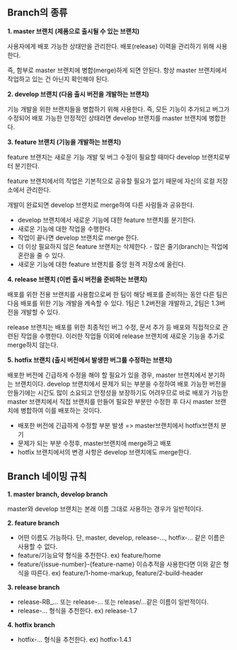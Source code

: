 ## Branch의 종류

**1. master 브랜치** **(제품으로 출시될 수 있는 브랜치)**

사용자에게 배포 가능한 상태만을 관리한다. 배포(release) 이력을 관리하기 위해 사용한다.

즉, 함부로 master 브랜치에 병합(merge)하게 되면 안된다. 항상 master 브랜치에서 작업하고 있는 건 아닌지 확인해야 된다.

 

**2. develop 브랜치 (다음 출시 버전을 개발하는 브랜치)**

기능 개발을 위한 브랜치들을 병합하기 위해 사용한다. 즉, 모든 기능이 추가되고 버그가 수정되어 배포 가능한 안정적인 상태라면 develop 브랜치를 master 브랜치에 병합한다.

 

**3. feature 브랜치 (기능을 개발하는 브랜치)**

feature 브랜치는 새로운 기능 개발 및 버그 수정이 필요할 때마다 develop 브랜치로부터 분기한다.

feature 브랜치에서의 작업은 기본적으로 공유할 필요가 없기 때문에 자신의 로컬 저장소에서 관리한다.

개발이 완료되면 develop 브랜치로 merge하여 다른 사람들과 공유한다.

- develop 브랜치에서 새로운 기능에 대한 feature 브랜치를 분기한다.
- 새로운 기능에 대한 작업을 수행한다.
- 작업이 끝나면 develop 브랜치로 merge 한다.
- 더 이상 필요하지 않은 feature 브랜치는 삭제한다. - 많은 줄기(branch)는 작업에 혼란을 줄 수 있다.
- 새로운 기능에 대한 feature 브랜치를 중앙 원격 저장소에 올린다.



**4. release 브랜치 (이번 출시 버전을 준비하는 브랜치)**

배포를 위한 전용 브랜치를 사용함으로써 한 팀이 해당 배포를 준비하는 동안 다른 팀은 다음 배포를 위한 기능 개발을 계속할 수 있다. 1팀은 1.2버전을 개발하고, 2팀은 1.3버전을 개발할 수 있다.

release 브랜치는 배포를 위한 최종적인 버그 수정, 문서 추가 등 배포와 직접적으로 관련된 작업을 수행한다. 이러한 작업들 이외에 release 브랜치에 새로운 기능을 추가로 merge하지 않는다.

 

**5. hotfix 브랜치 (출시 버전에서 발생한 버그를 수정하는 브랜치)**

배포한 버전에 긴급하게 수정을 해야 할 필요가 있을 경우, master 브랜치에서 분기하는 브랜치이다. develop 브랜치에서 문제가 되는 부분을 수정하여 배포 가능한 버전을 만들기에는 시간도 많이 소요되고 안정성을 보장하기도 어려우므로 바로 배포가 가능한 master 브랜치에서 직접 브랜치를 만들어 필요한 부분만 수정한 후 다시 master 브랜치에 병합하여 이를 배포하는 것이다.

- 배포한 버전에 긴급하게 수정할 부분 발생 => master브랜치에서 hotfix브랜치 분기
- 문제가 되는 부분 수정후, master브랜치에 merge하고 배포
- hotfix 브랜치에서의 변경 사항은 develop 브랜치에도 merge한다.

###  

## Branch 네이밍 규칙

**1. master branch, develop branch**

master와 develop 브랜치는 본래 이름 그대로 사용하는 경우가 일반적이다.

**2. feature branch**

- 어떤 이름도 가능하다. 단, master, develop, release-..., hotfix-... 같은 이름은 사용할 수 없다.
- feature/기능요약 형식을 추천한다. ex) feature/home
- feature/{issue-number}-{feature-name} 이슈추적을 사용한다면 이와 같은 형식을 따른다.
  ex) feature/1-home-markup, feature/2-build-header

**3. release branch**

- release-RB_... 또는 release-... 또는 release/...같은 이름이 일반적이다.
- release-... 형식을 추천한다. ex) release-1.7

**4. hotfix branch**

- hotfix-... 형식을 추천한다. ex) hotfix-1.4.1